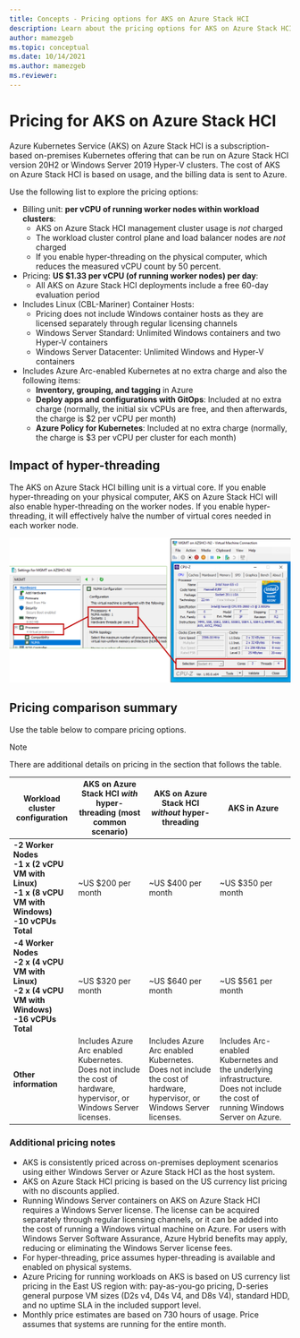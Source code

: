```yaml
---
title: Concepts - Pricing options for AKS on Azure Stack HCI
description: Learn about the pricing options for AKS on Azure Stack HCI.
author: mamezgeb
ms.topic: conceptual
ms.date: 10/14/2021
ms.author: mamezgeb
ms.reviewer: 
---
```


# Pricing for AKS on Azure Stack HCI
Azure Kubernetes Service (AKS) on Azure Stack HCI is a subscription-based on-premises Kubernetes offering that can be run on Azure Stack HCI version 20H2 or Windows Server 2019 Hyper-V clusters. The cost of AKS on Azure Stack HCI is based on usage, and the billing data is sent to Azure.

Use the following list to explore the pricing options:

- Billing unit: **per vCPU of running worker nodes within workload clusters**:
  - AKS on Azure Stack HCI management cluster usage is *not* charged
  - The workload cluster control plane and load balancer nodes are *not* charged
  - If you enable hyper-threading on the physical computer, which reduces the measured vCPU count by 50 percent.
- Pricing: **US $1.33 per vCPU (of running worker nodes) per day**:
  - All AKS on Azure Stack HCI deployments include a free 60-day evaluation period
- Includes Linux (CBL-Mariner) Container Hosts:
  - Pricing does not include Windows container hosts as they are licensed separately through regular licensing channels
  - Windows Server Standard: Unlimited Windows containers and two Hyper-V containers
  - Windows Server Datacenter: Unlimited Windows and Hyper-V containers
- Includes Azure Arc-enabled Kubernetes at no extra charge and also the following items:
  - **Inventory, grouping, and tagging** in Azure
  - **Deploy apps and configurations with GitOps**: Included at no extra charge (normally, the initial six vCPUs are free, and then afterwards, the charge is $2 per vCPU per month)
  - **Azure Policy for Kubernetes**: Included at no extra charge (normally, the charge is $3 per vCPU per cluster for each month)

## Impact of hyper-threading
The AKS on Azure Stack HCI billing unit is a virtual core. If you enable hyper-threading on your physical computer, AKS on Azure Stack HCI will also enable hyper-threading on the worker nodes.  If you enable hyper-threading, it will effectively halve the number of virtual cores needed in each worker node.

![image of Hyper-V Manager showing CPU details](media/concepts/hyper-thread-hyperv-manager.png)

## Pricing comparison summary

Use the table below to compare pricing options.

> [!NOTE]
> There are additional details on pricing in the section that follows the table.

|Workload cluster configuration| AKS on Azure Stack HCI *with* hyper-threading (most common scenario) | AKS on Azure Stack HCI *without* hyper-threading |   AKS in Azure  |
|-----------------|---|---|---|
|**-2 Worker Nodes <br> -1 x (2 vCPU VM with Linux) <br> -1 x (8 vCPU VM with Windows) <br> -10 vCPUs Total**|~US $200 per month   |~US $400 per month    | ~US $350 per month   |
|**-4 Worker Nodes <br> -2 x (4 vCPU VM with Linux) <br> -2 x (4 vCPU VM with Windows) <br> -16 vCPUs Total**|~US $320 per month   |~US $640 per month    | ~US $561 per month   | 
|**Other information**| Includes Azure Arc enabled Kubernetes. <br> Does not include the cost of hardware, hypervisor, or Windows Server licenses. | Includes Azure Arc enabled Kubernetes. <br> Does not include the cost of hardware, hypervisor, or Windows Server licenses.   | Includes Arc-enabled Kubernetes and the underlying infrastructure. <br> Does not include the cost of running Windows Server on Azure.  | 


### Additional pricing notes

- AKS is consistently priced across on-premises deployment scenarios using either Windows Server or Azure Stack HCI as the host system. 
-	AKS on Azure Stack HCI pricing is based on the US currency list pricing with no discounts applied.
-	Running Windows Server containers on AKS on Azure Stack HCI requires a Windows Server license. The license can be acquired separately through regular licensing channels, or it can be added into the cost of running a Windows virtual machine on Azure. For users with Windows Server Software Assurance, Azure Hybrid benefits may apply, reducing or eliminating the Windows Server license fees.
-	For hyper-threading, price assumes hyper-threading is available and enabled on physical systems.
-	Azure Pricing for running workloads on AKS is based on US currency list pricing in the East US region with: pay-as-you-go pricing, D-series general purpose VM sizes (D2s v4, D4s V4, and D8s V4), standard HDD, and no uptime SLA in the included support level.
-	Monthly price estimates are based on 730 hours of usage. Price assumes that systems are running for the entire month.
